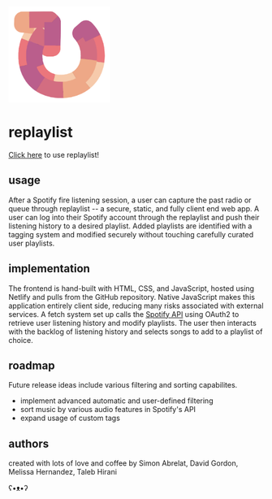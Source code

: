 <img src="./res/logo.png" alt="replaylist logo" width="200">

# replaylist

[Click here][1] to use replaylist!

## usage
After a Spotify fire listening session, a user can capture the past radio or queue through replaylist -- a secure, static, and fully client end web app. A user can log into their Spotify account through the replaylist and push their listening history to a desired playlist. Added playlists are identified with a tagging system and modified securely without touching carefully curated user playlists.

## implementation
The frontend is hand-built with HTML, CSS, and JavaScript, hosted using Netlify and pulls from the GitHub repository. Native JavaScript makes this application entirely client side, reducing many risks associated with external services. A fetch system set up calls the [Spotify API][2] using OAuth2 to retrieve user listening history and modify playlists. The user then interacts with the backlog of listening history and selects songs to add to a playlist of choice.

## roadmap
Future release ideas include various filtering and sorting capabilites.
* implement advanced automatic and user-defined filtering
* sort music by various audio features in Spotify's API
* expand usage of custom tags

## authors
created with lots of love and coffee by
Simon Abrelat, David Gordon, Melissa Hernandez, Taleb Hirani

ʕ•ᴥ•ʔ

[1]:https://replaylists.netlify.app/
[2]:https://developer.spotify.com/documentation/web-api/

